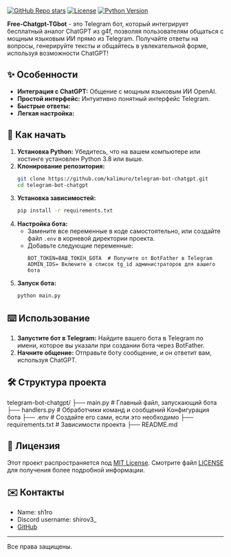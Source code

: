 [![GitHub Repo stars](https://img.shields.io/github/stars/kalimuro/telegram-bot-chatgpt?style=social)](https://github.com/kalimuro/telegram-bot-chatgpt)
[![License](https://img.shields.io/github/license/kalimuro/telegram-bot-chatgpt)](LICENSE)
[![Python Version](https://img.shields.io/badge/Python-3.8+-blue.svg)](https://www.python.org/)

**Free-Chatgpt-TGbot** - это Telegram бот, который интегрирует бесплатный аналог ChatGPT из g4f, позволяя пользователям общаться с мощным языковым ИИ прямо из Telegram.  Получайте ответы на вопросы, генерируйте тексты и общайтесь в увлекательной форме, используя возможности ChatGPT!

## ✨ Особенности

*   **Интеграция с ChatGPT:** Общение с мощным языковым ИИ OpenAI.
*   **Простой интерфейс:**  Интуитивно понятный интерфейс Telegram.
*   **Быстрые ответы:** 
*   **Легкая настройка:**

## 🚀 Как начать

1.  **Установка Python:**  Убедитесь, что на вашем компьютере или хостинге установлен Python 3.8 или выше.
2.  **Клонирование репозитория:**
    ```bash
    git clone https://github.com/kalimuro/telegram-bot-chatgpt.git 
    cd telegram-bot-chatgpt
    ```
3.  **Установка зависимостей:**
    ```bash
    pip install -r requirements.txt
    ```
4.  **Настройка бота:**
    *   Замените все переменные в коде самостоятельно, или создайте файл `.env` в корневой директории проекта.
    *   Добавьте следующие переменные:
        ```
        BOT_TOKEN=ВАШ_ТОКЕН_БОТА  # Получите от BotFather в Telegram
        ADMIN_IDS= Включите в список tg_id администраторов для вашего бота 
        ```
6.  **Запуск бота:**
    ```bash
    python main.py 
    ```

## ⌨️ Использование

1.  **Запустите бот в Telegram:** Найдите вашего бота в Telegram по имени, которое вы указали при создании бота через BotFather.
2.  **Начните общение:** Отправьте боту сообщение, и он ответит вам, используя ChatGPT.

## 🛠️ Структура проекта

telegram-bot-chatgpt/ ├── main.py # Главный файл, запускающий бота ├── handlers.py # Обработчики команд и сообщений Конфигурация бота ├── .env # Создайте его сами, если это необходимо ├── requirements.txt # Зависимости проекта ├── README.md 

## 📜 Лицензия

Этот проект распространяется под [MIT License](LICENSE).  Смотрите файл [LICENSE](LICENSE) для получения более подробной информации.

## ✉️ Контакты

*   Name: sh1ro
*   Discord username: shirov3_
*   [GitHub](https://github.com/kalimuro) 

---

Все права защищены.
